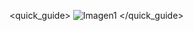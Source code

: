 <quick_guide>
![Imagen1](http://static.energysistem.com/images/manuals/39885/551d5a80f1d83.jpg)
</quick_guide>
